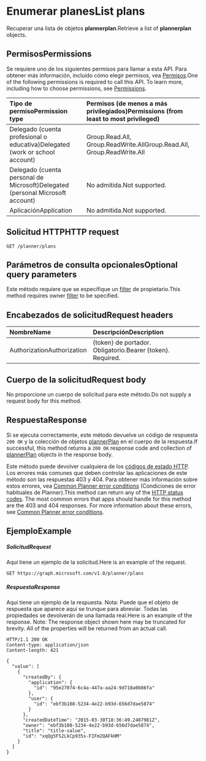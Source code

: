 # <a name="list-plans"></a><span data-ttu-id="982b0-101">Enumerar planes</span><span class="sxs-lookup"><span data-stu-id="982b0-101">List plans</span></span>

<span data-ttu-id="982b0-102">Recuperar una lista de objetos **plannerplan**.</span><span class="sxs-lookup"><span data-stu-id="982b0-102">Retrieve a list of **plannerplan** objects.</span></span>
## <a name="permissions"></a><span data-ttu-id="982b0-103">Permisos</span><span class="sxs-lookup"><span data-stu-id="982b0-103">Permissions</span></span>
<span data-ttu-id="982b0-p101">Se requiere uno de los siguientes permisos para llamar a esta API. Para obtener más información, incluido cómo elegir permisos, vea [Permisos](../../../concepts/permissions_reference.md).</span><span class="sxs-lookup"><span data-stu-id="982b0-p101">One of the following permissions is required to call this API. To learn more, including how to choose permissions, see [Permissions](../../../concepts/permissions_reference.md).</span></span>

|<span data-ttu-id="982b0-106">Tipo de permiso</span><span class="sxs-lookup"><span data-stu-id="982b0-106">Permission type</span></span>      | <span data-ttu-id="982b0-107">Permisos (de menos a más privilegiados)</span><span class="sxs-lookup"><span data-stu-id="982b0-107">Permissions (from least to most privileged)</span></span>              |
|:--------------------|:---------------------------------------------------------|
|<span data-ttu-id="982b0-108">Delegado (cuenta profesional o educativa)</span><span class="sxs-lookup"><span data-stu-id="982b0-108">Delegated (work or school account)</span></span> | <span data-ttu-id="982b0-109">Group.Read.All, Group.ReadWrite.All</span><span class="sxs-lookup"><span data-stu-id="982b0-109">Group.Read.All, Group.ReadWrite.All</span></span>    |
|<span data-ttu-id="982b0-110">Delegado (cuenta personal de Microsoft)</span><span class="sxs-lookup"><span data-stu-id="982b0-110">Delegated (personal Microsoft account)</span></span> | <span data-ttu-id="982b0-111">No admitida.</span><span class="sxs-lookup"><span data-stu-id="982b0-111">Not supported.</span></span>    |
|<span data-ttu-id="982b0-112">Aplicación</span><span class="sxs-lookup"><span data-stu-id="982b0-112">Application</span></span> | <span data-ttu-id="982b0-113">No admitida.</span><span class="sxs-lookup"><span data-stu-id="982b0-113">Not supported.</span></span> |

## <a name="http-request"></a><span data-ttu-id="982b0-114">Solicitud HTTP</span><span class="sxs-lookup"><span data-stu-id="982b0-114">HTTP request</span></span>
<!-- { "blockType": "ignored" } -->
```http
GET /planner/plans
```
## <a name="optional-query-parameters"></a><span data-ttu-id="982b0-115">Parámetros de consulta opcionales</span><span class="sxs-lookup"><span data-stu-id="982b0-115">Optional query parameters</span></span>
<span data-ttu-id="982b0-116">Este método requiere que se especifique un [filter](http://graph.microsoft.io/docs/overview/query_parameters) de propietario.</span><span class="sxs-lookup"><span data-stu-id="982b0-116">This method requires owner [filter](http://graph.microsoft.io/docs/overview/query_parameters) to be specified.</span></span>

## <a name="request-headers"></a><span data-ttu-id="982b0-117">Encabezados de solicitud</span><span class="sxs-lookup"><span data-stu-id="982b0-117">Request headers</span></span>
| <span data-ttu-id="982b0-118">Nombre</span><span class="sxs-lookup"><span data-stu-id="982b0-118">Name</span></span>      |<span data-ttu-id="982b0-119">Descripción</span><span class="sxs-lookup"><span data-stu-id="982b0-119">Description</span></span>|
|:----------|:----------|
| <span data-ttu-id="982b0-120">Authorization</span><span class="sxs-lookup"><span data-stu-id="982b0-120">Authorization</span></span>  | <span data-ttu-id="982b0-p102">{token} de portador. Obligatorio.</span><span class="sxs-lookup"><span data-stu-id="982b0-p102">Bearer {token}. Required.</span></span> |

## <a name="request-body"></a><span data-ttu-id="982b0-123">Cuerpo de la solicitud</span><span class="sxs-lookup"><span data-stu-id="982b0-123">Request body</span></span>
<span data-ttu-id="982b0-124">No proporcione un cuerpo de solicitud para este método.</span><span class="sxs-lookup"><span data-stu-id="982b0-124">Do not supply a request body for this method.</span></span>

## <a name="response"></a><span data-ttu-id="982b0-125">Respuesta</span><span class="sxs-lookup"><span data-stu-id="982b0-125">Response</span></span>

<span data-ttu-id="982b0-126">Si se ejecuta correctamente, este método devuelve un código de respuesta `200 OK` y la colección de objetos [plannerPlan](../resources/plannerplan.md) en el cuerpo de la respuesta.</span><span class="sxs-lookup"><span data-stu-id="982b0-126">If successful, this method returns a `200 OK` response code and collection of [plannerPlan](../resources/plannerplan.md) objects in the response body.</span></span>

<span data-ttu-id="982b0-p103">Este método puede devolver cualquiera de los [códigos de estado HTTP](../../../concepts/errors.md). Los errores más comunes que deben controlar las aplicaciones de este método son las respuestas 403 y 404. Para obtener más información sobre estos errores, vea [Common Planner error conditions](../resources/planner_overview.md#common-planner-error-conditions) (Condiciones de error habituales de Planner).</span><span class="sxs-lookup"><span data-stu-id="982b0-p103">This method can return any of the [HTTP status codes](../../../concepts/errors.md). The most common errors that apps should handle for this method are the 403 and 404 responses. For more information about these errors, see [Common Planner error conditions](../resources/planner_overview.md#common-planner-error-conditions).</span></span>

## <a name="example"></a><span data-ttu-id="982b0-130">Ejemplo</span><span class="sxs-lookup"><span data-stu-id="982b0-130">Example</span></span>
##### <a name="request"></a><span data-ttu-id="982b0-131">Solicitud</span><span class="sxs-lookup"><span data-stu-id="982b0-131">Request</span></span>
<span data-ttu-id="982b0-132">Aquí tiene un ejemplo de la solicitud.</span><span class="sxs-lookup"><span data-stu-id="982b0-132">Here is an example of the request.</span></span>
<!-- {
  "blockType": "request",
  "name": "get_plans"
}-->
```http
GET https://graph.microsoft.com/v1.0/planner/plans
```
##### <a name="response"></a><span data-ttu-id="982b0-133">Respuesta</span><span class="sxs-lookup"><span data-stu-id="982b0-133">Response</span></span>
<span data-ttu-id="982b0-p104">Aquí tiene un ejemplo de la respuesta. Nota: Puede que el objeto de respuesta que aparece aquí se trunque para abreviar. Todas las propiedades se devolverán de una llamada real.</span><span class="sxs-lookup"><span data-stu-id="982b0-p104">Here is an example of the response. Note: The response object shown here may be truncated for brevity. All of the properties will be returned from an actual call.</span></span>
<!-- {
  "blockType": "response",
  "truncated": true,
  "@odata.type": "microsoft.graph.plannerPlan",
  "isCollection": true
} -->
```http
HTTP/1.1 200 OK
Content-type: application/json
Content-length: 421

{
  "value": [
    {
      "createdBy": {
        "application": {
          "id": "95e27074-6c4a-447a-aa24-9d718a0b86fa"
        },
        "user": {
          "id": "ebf3b108-5234-4e22-b93d-656d7dae5874"
        }
      },
      "createdDateTime": "2015-03-30T18:36:49.2407981Z",
      "owner": "ebf3b108-5234-4e22-b93d-656d7dae5874",
      "title": "title-value",
      "id": "xqQg5FS2LkCp935s-FIFm2QAFkHM"
    }
  ]
}
```

<!-- uuid: 8fcb5dbc-d5aa-4681-8e31-b001d5168d79
2015-10-25 14:57:30 UTC -->
<!-- {
  "type": "#page.annotation",
  "description": "List plans",
  "keywords": "",
  "section": "documentation",
  "tocPath": ""
}-->